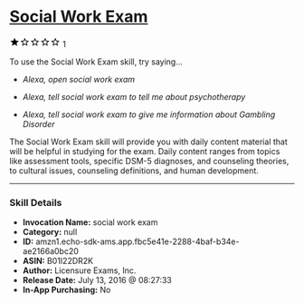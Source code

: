 # [Social Work Exam](http://alexa.amazon.com/#skills/amzn1.echo-sdk-ams.app.fbc5e41e-2288-4baf-b34e-ae2166a0bc20)
![1 stars](../../images/ic_star_black_18dp_1x.png)![1 stars](../../images/ic_star_border_black_18dp_1x.png)![1 stars](../../images/ic_star_border_black_18dp_1x.png)![1 stars](../../images/ic_star_border_black_18dp_1x.png)![1 stars](../../images/ic_star_border_black_18dp_1x.png) 1

To use the Social Work Exam skill, try saying...

* *Alexa, open social work exam*

* *Alexa, tell social work exam to tell me about psychotherapy*

* *Alexa, tell social work exam to give me information about Gambling Disorder*

The Social Work Exam skill will provide you with daily content material that will be helpful in studying for the exam. Daily content ranges from topics like assessment tools, specific DSM-5 diagnoses, and counseling theories, to cultural issues, counseling definitions, and human development.

***

### Skill Details

* **Invocation Name:** social work exam
* **Category:** null
* **ID:** amzn1.echo-sdk-ams.app.fbc5e41e-2288-4baf-b34e-ae2166a0bc20
* **ASIN:** B01I22DR2K
* **Author:** Licensure Exams, Inc.
* **Release Date:** July 13, 2016 @ 08:27:33
* **In-App Purchasing:** No
